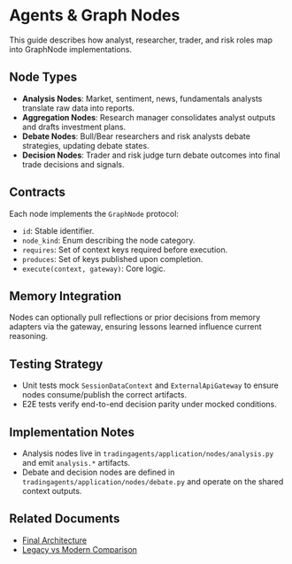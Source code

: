# Agents & Graph Nodes

This guide describes how analyst, researcher, trader, and risk roles map into GraphNode implementations.

## Node Types
- **Analysis Nodes**: Market, sentiment, news, fundamentals analysts translate raw data into reports.
- **Aggregation Nodes**: Research manager consolidates analyst outputs and drafts investment plans.
- **Debate Nodes**: Bull/Bear researchers and risk analysts debate strategies, updating debate states.
- **Decision Nodes**: Trader and risk judge turn debate outcomes into final trade decisions and signals.

## Contracts
Each node implements the `GraphNode` protocol:
- `id`: Stable identifier.
- `node_kind`: Enum describing the node category.
- `requires`: Set of context keys required before execution.
- `produces`: Set of keys published upon completion.
- `execute(context, gateway)`: Core logic.

## Memory Integration
Nodes can optionally pull reflections or prior decisions from memory adapters via the gateway, ensuring lessons learned influence current reasoning.

## Testing Strategy
- Unit tests mock `SessionDataContext` and `ExternalApiGateway` to ensure nodes consume/publish the correct artifacts.
- E2E tests verify end-to-end decision parity under mocked conditions.

## Implementation Notes
- Analysis nodes live in `tradingagents/application/nodes/analysis.py` and emit `analysis.*` artifacts.
- Debate and decision nodes are defined in `tradingagents/application/nodes/debate.py` and operate on the shared context outputs.

## Related Documents
- [Final Architecture](../new-architecture/final-architecture.md)
- [Legacy vs Modern Comparison](../legacy-vs-modern.md)
